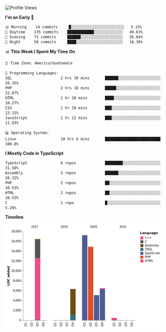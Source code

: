 
<!--
**floresvfer/floresvfer** is a ✨ _special_ ✨ repository because its `README.md` (this file) appears on your GitHub profile.

Here are some ideas to get you started:

- 🔭 I’m currently working on ...
- 🌱 I’m currently learning ...
- 👯 I’m looking to collaborate on ...
- 🤔 I’m looking for help with ...
- 💬 Ask me about ...
- 📫 How to reach me: ...
- 😄 Pronouns: ...
- ⚡ Fun fact: ...
-->

<!--START_SECTION:waka-->
![Profile Views](http://img.shields.io/badge/Profile%20Views-159-blue)

**I'm an Early 🐤** 

```text
🌞 Morning    14 commits     █░░░░░░░░░░░░░░░░░░░░░░░░   5.15% 
🌆 Daytime    135 commits    ████████████░░░░░░░░░░░░░   49.63% 
🌃 Evening    73 commits     ██████░░░░░░░░░░░░░░░░░░░   26.84% 
🌙 Night      50 commits     ████░░░░░░░░░░░░░░░░░░░░░   18.38%

```


📊 **This Week I Spent My Time On** 

```text
⌚︎ Time Zone: America/Guatemala

💬 Programming Languages: 
SQL                      2 hrs 39 mins       ██████░░░░░░░░░░░░░░░░░░░   26.35% 
PHP                      2 hrs 18 mins       █████░░░░░░░░░░░░░░░░░░░░   22.87% 
HTML                     1 hr 38 mins        ████░░░░░░░░░░░░░░░░░░░░░   16.27% 
CSS                      1 hr 19 mins        ███░░░░░░░░░░░░░░░░░░░░░░   13.15% 
JavaScript               1 hr 12 mins        ███░░░░░░░░░░░░░░░░░░░░░░   11.93%

💻 Operating System: 
Linux                    10 hrs 6 mins       █████████████████████████   100.0%

```

**I Mostly Code in TypeScript** 

```text
TypeScript               6 repos             ████████░░░░░░░░░░░░░░░░░   31.58% 
Assembly                 5 repos             ██████░░░░░░░░░░░░░░░░░░░   26.32% 
PHP                      2 repos             ██░░░░░░░░░░░░░░░░░░░░░░░   10.53% 
HTML                     2 repos             ██░░░░░░░░░░░░░░░░░░░░░░░   10.53% 
C                        1 repo              █░░░░░░░░░░░░░░░░░░░░░░░░   5.26%

```


**Timeline**

![Chart not found](https://raw.githubusercontent.com/floresvfer/floresvfer/main/charts/bar_graph.png) 


<!--END_SECTION:waka-->
